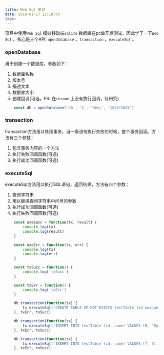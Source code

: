 ```yaml
---
title: Web Sql 笔记
date: 2018-01-17 22:18:43
tags:
---
```

项目中使用`Web Sql` 模拟移动端`sqlite` 数据库在pc做开发测试，因此学了一下`Web Sql` 。核心是三个API: `openDatabase` ，`transaction` ，`executeSql` 。

### openDatabase
用于创建一个数据库，参数如下：
1. 数据库名称
2. 版本号
3. 描述文本
4. 数据库大小
5. 创建回调(可选，PS: 在`chrome` 上没有执行回调，待研究)

``` js
    const db = openDatabase('db', '1', 'desc', '1024*1024')
```
### transaction
transaction方法用以处理事务，当一条语句执行失败的时候，整个事务回滚。方法有三个参数：
1. 包含事务内容的一个方法
2. 执行失败回调函数(可选)
3. 执行成功回调函数(可选)

### executeSql
executeSql方法用以执行SQL语句，返回结果，方法有四个参数：
1. 查询字符串
2. 用以替换查询字符串中问号的参数
3. 执行成功回调函数(可选)
4. 执行失败回调函数(可选)
``` js
    const exeSucc = function(tx, result) {
        console.log(tx)
        console.log(result)
    }

    const exeErr = function(tx, err) {
        console.log(tx)
        console.log(err)
    }

    const txSucc = function() {
        console.log('txSucc')
    }

    const txErr = function() {
        console.log('txErr')
    }

    db.transaction(function(tx) {
        tx.executeSql('CREATE TABLE IF NOT EXISTS testTable (id unique, name)', null, exeSucc,exeErr)
    }, txErr, txSucc)

    db.transaction(function(tx) {
        tx.executeSql('INSERT INTO testTable (id, name) VALUES (0, "Byron")', null, exeSucc,exeErr)
    }, txErr, txSucc)

    db.transaction(function(tx) {
        tx.executeSql('INSERT INTO testTable (id, name) VALUES (?, ?)'， [1, 'gyh'], exeSucc,exeErr)
    }, txErr, txSucc)
```
